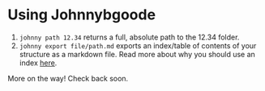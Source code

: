 # Using Johnnybgoode

1. `johnny path 12.34` returns a full, absolute path to the 12.34 folder.
1. `johnny export file/path.md` exports an index/table of contents of your structure as a markdown file. Read more about why you should use an index [here](https://johnnydecimal.com/10-19-concepts/11-core/11.05-the-index/).

More on the way! Check back soon.
